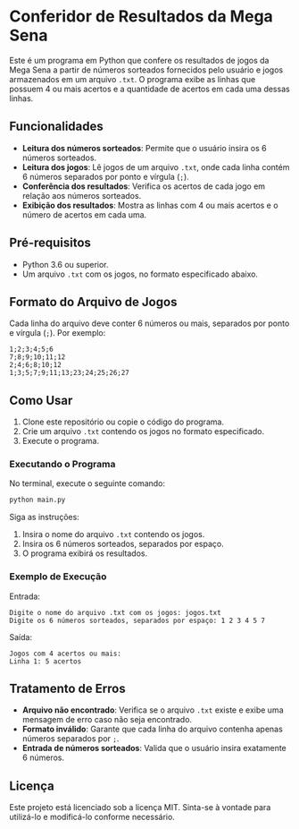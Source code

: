 # Conferidor de Resultados da Mega Sena

Este é um programa em Python que confere os resultados de jogos da Mega Sena a partir de números sorteados fornecidos pelo usuário e jogos armazenados em um arquivo `.txt`. O programa exibe as linhas que possuem 4 ou mais acertos e a quantidade de acertos em cada uma dessas linhas.

## Funcionalidades
- **Leitura dos números sorteados**: Permite que o usuário insira os 6 números sorteados.
- **Leitura dos jogos**: Lê jogos de um arquivo `.txt`, onde cada linha contém 6 números separados por ponto e vírgula (`;`).
- **Conferência dos resultados**: Verifica os acertos de cada jogo em relação aos números sorteados.
- **Exibição dos resultados**: Mostra as linhas com 4 ou mais acertos e o número de acertos em cada uma.

## Pré-requisitos
- Python 3.6 ou superior.
- Um arquivo `.txt` com os jogos, no formato especificado abaixo.

## Formato do Arquivo de Jogos
Cada linha do arquivo deve conter 6 números ou mais, separados por ponto e vírgula (`;`). Por exemplo:
```
1;2;3;4;5;6
7;8;9;10;11;12
2;4;6;8;10;12
1;3;5;7;9;11;13;23;24;25;26;27
```

## Como Usar
1. Clone este repositório ou copie o código do programa.
2. Crie um arquivo `.txt` contendo os jogos no formato especificado.
3. Execute o programa.

### Executando o Programa
No terminal, execute o seguinte comando:
```bash
python main.py
```

Siga as instruções:
1. Insira o nome do arquivo `.txt` contendo os jogos.
2. Insira os 6 números sorteados, separados por espaço.
3. O programa exibirá os resultados.

### Exemplo de Execução
Entrada:
```
Digite o nome do arquivo .txt com os jogos: jogos.txt
Digite os 6 números sorteados, separados por espaço: 1 2 3 4 5 7
```

Saída:
```
Jogos com 4 acertos ou mais:
Linha 1: 5 acertos
```

## Tratamento de Erros
- **Arquivo não encontrado**: Verifica se o arquivo `.txt` existe e exibe uma mensagem de erro caso não seja encontrado.
- **Formato inválido**: Garante que cada linha do arquivo contenha apenas números separados por `;`.
- **Entrada de números sorteados**: Valida que o usuário insira exatamente 6 números.

## Licença
Este projeto está licenciado sob a licença MIT. Sinta-se à vontade para utilizá-lo e modificá-lo conforme necessário.
